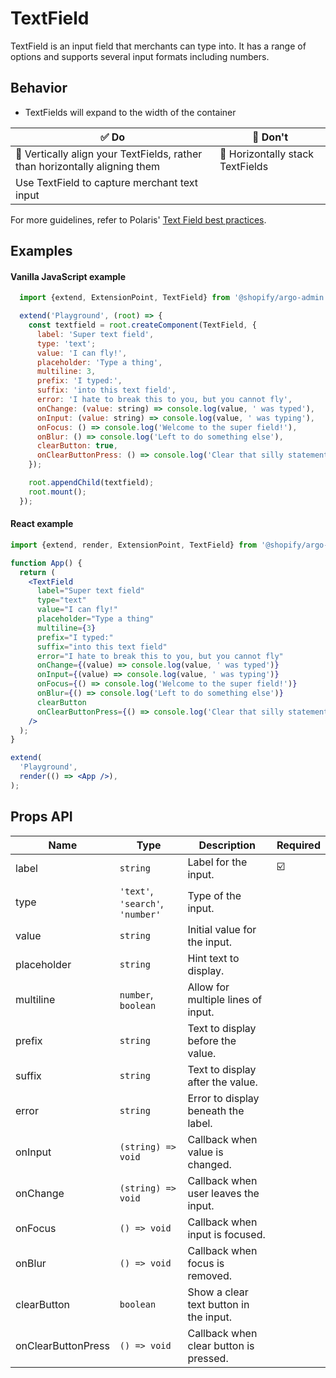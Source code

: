 # TextField

TextField is an input field that merchants can type into.
It has a range of options and supports several input formats including numbers.

## Behavior

- TextFields will expand to the width of the container

| ✅ Do                                                                       | 🛑 Don't                         |
| --------------------------------------------------------------------------- | -------------------------------- |
| 📱 Vertically align your TextFields, rather than horizontally aligning them | 📱 Horizontally stack TextFields |
| Use TextField to capture merchant text input                                |                                  |

For more guidelines, refer to Polaris' [Text Field best practices](https://polaris.shopify.com/components/forms/text-field#section-best-practices).

## Examples

#### Vanilla JavaScript example

```js
  import {extend, ExtensionPoint, TextField} from '@shopify/argo-admin';

  extend('Playground', (root) => {
    const textfield = root.createComponent(TextField, {
      label: 'Super text field',
      type: 'text';
      value: 'I can fly!',
      placeholder: 'Type a thing',
      multiline: 3,
      prefix: 'I typed:',
      suffix: 'into this text field',
      error: 'I hate to break this to you, but you cannot fly',
      onChange: (value: string) => console.log(value, ' was typed'),
      onInput: (value: string) => console.log(value, ' was typing'),
      onFocus: () => console.log('Welcome to the super field!'),
      onBlur: () => console.log('Left to do something else'),
      clearButton: true,
      onClearButtonPress: () => console.log('Clear that silly statement'),
    });

    root.appendChild(textfield);
    root.mount();
  });
```

#### React example

```jsx
import {extend, render, ExtensionPoint, TextField} from '@shopify/argo-admin-react';

function App() {
  return (
    <TextField
      label="Super text field"
      type="text"
      value="I can fly!"
      placeholder="Type a thing"
      multiline={3}
      prefix="I typed:"
      suffix="into this text field"
      error="I hate to break this to you, but you cannot fly"
      onChange={(value) => console.log(value, ' was typed')}
      onInput={(value) => console.log(value, ' was typing')}
      onFocus={() => console.log('Welcome to the super field!')}
      onBlur={() => console.log('Left to do something else')}
      clearButton
      onClearButtonPress={() => console.log('Clear that silly statement')}
    />
  );
}

extend(
  'Playground',
  render(() => <App />),
);
```

## Props API

| Name               | Type                             | Description                            | Required |
| ------------------ | -------------------------------- | -------------------------------------- | -------- |
| label              | `string`                         | Label for the input.                   | ☑️       |
| type               | `'text'`, `'search'`, `'number'` | Type of the input.                     |          |
| value              | `string`                         | Initial value for the input.           |          |
| placeholder        | `string`                         | Hint text to display.                  |          |
| multiline          | `number`, `boolean`              | Allow for multiple lines of input.     |          |
| prefix             | `string`                         | Text to display before the value.      |          |
| suffix             | `string`                         | Text to display after the value.       |          |
| error              | `string`                         | Error to display beneath the label.    |          |
| onInput            | `(string) => void`               | Callback when value is changed.        |          |
| onChange           | `(string) => void`               | Callback when user leaves the input.   |          |
| onFocus            | `() => void`                     | Callback when input is focused.        |          |
| onBlur             | `() => void`                     | Callback when focus is removed.        |          |
| clearButton        | `boolean`                        | Show a clear text button in the input. |          |
| onClearButtonPress | `() => void`                     | Callback when clear button is pressed. |          |
